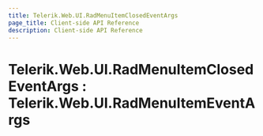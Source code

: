 ```yaml
---
title: Telerik.Web.UI.RadMenuItemClosedEventArgs
page_title: Client-side API Reference
description: Client-side API Reference
---
```


# Telerik.Web.UI.RadMenuItemClosedEventArgs : Telerik.Web.UI.RadMenuItemEventArgs


